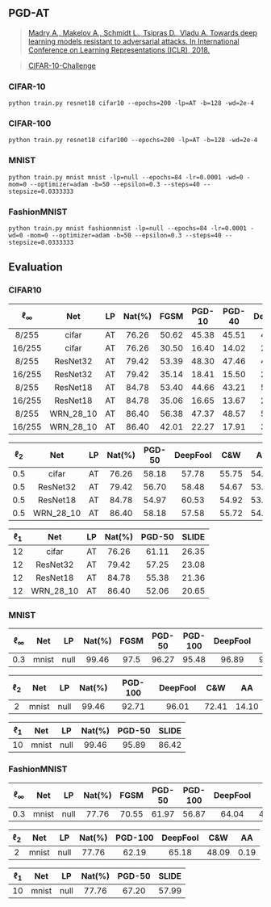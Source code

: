

## PGD-AT



> [Madry A., Makelov A., Schmidt L., Tsipras D., Vladu A. Towards deep learning models resistant to adversarial attacks. In International Conference on Learning Representations (ICLR), 2018.](http://arxiv.org/abs/1706.06083)

> [CIFAR-10-Challenge](https://github.com/MadryLab/mnist_challenge)

### CIFAR-10

    python train.py resnet18 cifar10 --epochs=200 -lp=AT -b=128 -wd=2e-4 

### CIFAR-100

    python train.py resnet18 cifar100 --epochs=200 -lp=AT -b=128 -wd=2e-4 

### MNIST

    python train.py mnist mnist -lp=null --epochs=84 -lr=0.0001 -wd=0 -mom=0 --optimizer=adam -b=50 --epsilon=0.3 --steps=40 --stepsize=0.0333333

### FashionMNIST

    python train.py mnist fashionmnist -lp=null --epochs=84 -lr=0.0001 -wd=0 -mom=0 --optimizer=adam -b=50 --epsilon=0.3 --steps=40 --stepsize=0.0333333



## Evaluation



### CIFAR10



| $\ell_{\infty}$ |    Net    |  LP  | Nat(%) | FGSM  | PGD-10 | PGD-40 | DeepFool |  AA   |
| :-------------: | :-------: | :--: | :----: | :---: | :----: | :----: | :------: | :---: |
|      8/255      |   cifar   |  AT  | 76.26  | 50.62 | 45.38  | 45.51  |  45.11   | 39.68 |
|     16/255      |   cifar   |  AT  | 76.26  | 30.50 | 16.40  | 14.02  |  21.31   | 9.45  |
|      8/255      | ResNet32  |  AT  | 79.42  | 53.39 | 48.30  | 47.46  |  48.70   | 42.99 |
|     16/255      | ResNet32  |  AT  | 79.42  | 35.14 | 18.41  | 15.50  |  25.50   | 10.92 |
|      8/255      | ResNet18  |  AT  | 84.78  | 53.40 | 44.66  | 43.21  |  50.23   | 41.40 |
|     16/255      | ResNet18  |  AT  | 84.78  | 35.06 | 16.65  | 13.67  |  26.67   | 8.49  |
|      8/255      | WRN_28_10 |  AT  | 86.40  | 56.38 | 47.37  | 48.57  |  53.99   | 44.27 |
|     16/255      | WRN_28_10 |  AT  | 86.40  | 42.01 | 22.27  | 17.91  |  36.85   | 9.92  |





| $\ell_2$ |    Net    |  LP  | Nat(%) | PGD-50 | DeepFool |  C&W  |  AA   |
| :---------------: | :-------: | :--: | :----: | :----: | :------: | :---: | :---: |
|        0.5        |   cifar   |  AT  | 76.26  | 58.18  |  57.78   | 55.75 | 54.85 |
|        0.5        | ResNet32  |  AT  | 79.42  | 56.70  |  58.48   | 54.67 | 53.31 |
|        0.5        | ResNet18  |  AT  | 84.78  | 54.97  |  60.53   | 54.92 | 53.80 |
|        0.5        | WRN_28_10 |  AT  | 86.40  | 58.18  |  57.58   | 55.72 | 54.85 |



| $\ell_1$ |    Net    |  LP  | Nat(%) | PGD-50 | SLIDE |
| :---------------: | :-------: | :--: | :----: | :----: | :---: |
|        12         |   cifar   |  AT  | 76.26  | 61.11  | 26.35 |
|        12         | ResNet32  |  AT  | 79.42  | 57.25  | 23.08 |
|        12         | ResNet18  |  AT  | 84.78  | 55.38  | 21.36 |
|        12         | WRN_28_10 |  AT  | 86.40  | 52.06  | 20.65 |



### MNIST



| $\ell_{\infty}$ |  Net  |  LP  | Nat(%) | FGSM | PGD-50 | PGD-100 | DeepFool |  AA   |
| :-----------------------: | :---: | :--: | :----: | :--: | :----: | :-----: | :------: | :---: |
|            0.3            | mnist | null | 99.46  | 97.5 | 96.27  |  95.48  |  96.89   | 92.78 |



| $\ell_2$ |  Net  |  LP  | Nat(%) | PGD-100 | DeepFool |  C&W  |  AA   |
| :------: | :---: | :--: | :----: | :-----: | :------: | :---: | :---: |
|    2     | mnist | null | 99.46  |  92.71  |  96.01   | 72.41 | 14.10 |



| $\ell_1$ |  Net  |  LP  | Nat(%) | PGD-50 | SLIDE |
| :---------------: | :---: | :--: | :----: | :----: | :---: |
|        10         | mnist | null | 99.46  | 95.89  | 86.42 |



### FashionMNIST





| $\ell_{\infty}$ |  Net  |  LP  | Nat(%) | FGSM  | PGD-50 | PGD-100 | DeepFool |  AA   |
| :-----------------------: | :---: | :--: | :----: | :---: | :----: | :-----: | :------: | :---: |
|            0.3            | mnist | null | 77.76  | 70.55 | 61.97  |  56.87  |  64.04   | 45.99 |



| $\ell_2$ |  Net  |  LP  | Nat(%) | PGD-100 | DeepFool |  C&W  |  AA  |
| :---------------: | :---: | :--: | :----: | :-----: | :------: | :---: | :--: |
|         2         | mnist | null | 77.76  |  62.19  |  65.18   | 48.09 | 0.19 |



| $\ell_1$ |  Net  |  LP  | Nat(%) | PGD-50 | SLIDE |
| :---------------: | :---: | :--: | :----: | :----: | :---: |
|        10         | mnist | null | 77.76  | 67.20  | 57.99 |





